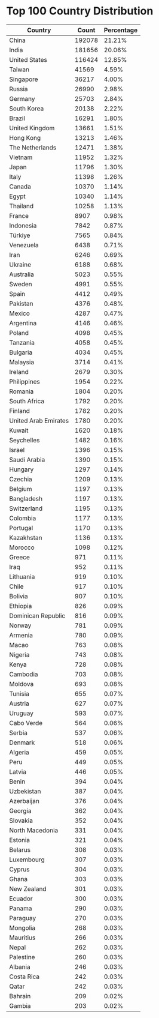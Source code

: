 # Top 100 Country Distribution
| Country | Count | Percentage |
|----|----|----|
| China | 192078 | 21.21% |
| India | 181656 | 20.06% |
| United States | 116424 | 12.85% |
| Taiwan | 41569 | 4.59% |
| Singapore | 36217 | 4.00% |
| Russia | 26990 | 2.98% |
| Germany | 25703 | 2.84% |
| South Korea | 20138 | 2.22% |
| Brazil | 16291 | 1.80% |
| United Kingdom | 13661 | 1.51% |
| Hong Kong | 13213 | 1.46% |
| The Netherlands | 12471 | 1.38% |
| Vietnam | 11952 | 1.32% |
| Japan | 11796 | 1.30% |
| Italy | 11398 | 1.26% |
| Canada | 10370 | 1.14% |
| Egypt | 10340 | 1.14% |
| Thailand | 10258 | 1.13% |
| France | 8907 | 0.98% |
| Indonesia | 7842 | 0.87% |
| Türkiye | 7565 | 0.84% |
| Venezuela | 6438 | 0.71% |
| Iran | 6246 | 0.69% |
| Ukraine | 6188 | 0.68% |
| Australia | 5023 | 0.55% |
| Sweden | 4991 | 0.55% |
| Spain | 4412 | 0.49% |
| Pakistan | 4376 | 0.48% |
| Mexico | 4287 | 0.47% |
| Argentina | 4146 | 0.46% |
| Poland | 4098 | 0.45% |
| Tanzania | 4058 | 0.45% |
| Bulgaria | 4034 | 0.45% |
| Malaysia | 3714 | 0.41% |
| Ireland | 2679 | 0.30% |
| Philippines | 1954 | 0.22% |
| Romania | 1804 | 0.20% |
| South Africa | 1792 | 0.20% |
| Finland | 1782 | 0.20% |
| United Arab Emirates | 1780 | 0.20% |
| Kuwait | 1620 | 0.18% |
| Seychelles | 1482 | 0.16% |
| Israel | 1396 | 0.15% |
| Saudi Arabia | 1390 | 0.15% |
| Hungary | 1297 | 0.14% |
| Czechia | 1209 | 0.13% |
| Belgium | 1197 | 0.13% |
| Bangladesh | 1197 | 0.13% |
| Switzerland | 1195 | 0.13% |
| Colombia | 1177 | 0.13% |
| Portugal | 1170 | 0.13% |
| Kazakhstan | 1136 | 0.13% |
| Morocco | 1098 | 0.12% |
| Greece | 971 | 0.11% |
| Iraq | 952 | 0.11% |
| Lithuania | 919 | 0.10% |
| Chile | 917 | 0.10% |
| Bolivia | 907 | 0.10% |
| Ethiopia | 826 | 0.09% |
| Dominican Republic | 816 | 0.09% |
| Norway | 781 | 0.09% |
| Armenia | 780 | 0.09% |
| Macao | 763 | 0.08% |
| Nigeria | 743 | 0.08% |
| Kenya | 728 | 0.08% |
| Cambodia | 703 | 0.08% |
| Moldova | 693 | 0.08% |
| Tunisia | 655 | 0.07% |
| Austria | 627 | 0.07% |
| Uruguay | 593 | 0.07% |
| Cabo Verde | 564 | 0.06% |
| Serbia | 537 | 0.06% |
| Denmark | 518 | 0.06% |
| Algeria | 459 | 0.05% |
| Peru | 449 | 0.05% |
| Latvia | 446 | 0.05% |
| Benin | 394 | 0.04% |
| Uzbekistan | 387 | 0.04% |
| Azerbaijan | 376 | 0.04% |
| Georgia | 362 | 0.04% |
| Slovakia | 352 | 0.04% |
| North Macedonia | 331 | 0.04% |
| Estonia | 321 | 0.04% |
| Belarus | 308 | 0.03% |
| Luxembourg | 307 | 0.03% |
| Cyprus | 304 | 0.03% |
| Ghana | 303 | 0.03% |
| New Zealand | 301 | 0.03% |
| Ecuador | 300 | 0.03% |
| Panama | 290 | 0.03% |
| Paraguay | 270 | 0.03% |
| Mongolia | 268 | 0.03% |
| Mauritius | 266 | 0.03% |
| Nepal | 262 | 0.03% |
| Palestine | 260 | 0.03% |
| Albania | 246 | 0.03% |
| Costa Rica | 242 | 0.03% |
| Qatar | 242 | 0.03% |
| Bahrain | 209 | 0.02% |
| Gambia | 203 | 0.02% |
